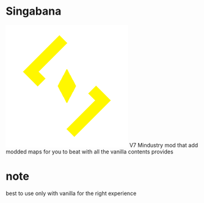 # Singabana
![logo](github-pictures/logo.png)
V7 Mindustry mod that add modded maps for you to beat with all the vanilla contents provides
# note
best to use only with vanilla for the right experience


